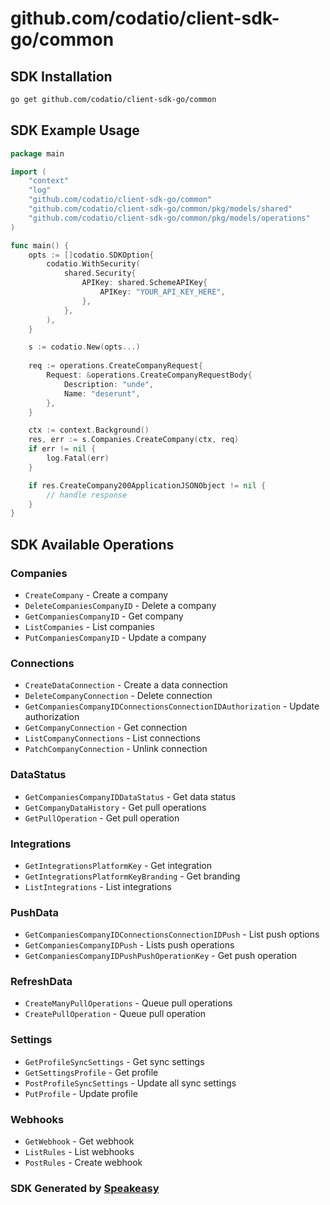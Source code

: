 # github.com/codatio/client-sdk-go/common

<!-- Start SDK Installation -->
## SDK Installation

```bash
go get github.com/codatio/client-sdk-go/common
```
<!-- End SDK Installation -->

## SDK Example Usage
<!-- Start SDK Example Usage -->
```go
package main

import (
    "context"
    "log"
    "github.com/codatio/client-sdk-go/common"
    "github.com/codatio/client-sdk-go/common/pkg/models/shared"
    "github.com/codatio/client-sdk-go/common/pkg/models/operations"
)

func main() {
    opts := []codatio.SDKOption{
        codatio.WithSecurity(
            shared.Security{
                APIKey: shared.SchemeAPIKey{
                    APIKey: "YOUR_API_KEY_HERE",
                },
            },
        ),
    }

    s := codatio.New(opts...)
    
    req := operations.CreateCompanyRequest{
        Request: &operations.CreateCompanyRequestBody{
            Description: "unde",
            Name: "deserunt",
        },
    }

    ctx := context.Background()
    res, err := s.Companies.CreateCompany(ctx, req)
    if err != nil {
        log.Fatal(err)
    }

    if res.CreateCompany200ApplicationJSONObject != nil {
        // handle response
    }
}
```
<!-- End SDK Example Usage -->

<!-- Start SDK Available Operations -->
## SDK Available Operations


### Companies

* `CreateCompany` - Create a company
* `DeleteCompaniesCompanyID` - Delete a company
* `GetCompaniesCompanyID` - Get company
* `ListCompanies` - List companies
* `PutCompaniesCompanyID` - Update a company

### Connections

* `CreateDataConnection` - Create a data connection
* `DeleteCompanyConnection` - Delete connection
* `GetCompaniesCompanyIDConnectionsConnectionIDAuthorization` - Update authorization
* `GetCompanyConnection` - Get connection
* `ListCompanyConnections` - List connections
* `PatchCompanyConnection` - Unlink connection

### DataStatus

* `GetCompaniesCompanyIDDataStatus` - Get data status
* `GetCompanyDataHistory` - Get pull operations
* `GetPullOperation` - Get pull operation

### Integrations

* `GetIntegrationsPlatformKey` - Get integration
* `GetIntegrationsPlatformKeyBranding` - Get branding
* `ListIntegrations` - List integrations

### PushData

* `GetCompaniesCompanyIDConnectionsConnectionIDPush` - List push options
* `GetCompaniesCompanyIDPush` - Lists push operations
* `GetCompaniesCompanyIDPushPushOperationKey` - Get push operation

### RefreshData

* `CreateManyPullOperations` - Queue pull operations
* `CreatePullOperation` - Queue pull operation

### Settings

* `GetProfileSyncSettings` - Get sync settings
* `GetSettingsProfile` - Get profile
* `PostProfileSyncSettings` - Update all sync settings
* `PutProfile` - Update profile

### Webhooks

* `GetWebhook` - Get webhook
* `ListRules` - List webhooks
* `PostRules` - Create webhook
<!-- End SDK Available Operations -->

### SDK Generated by [Speakeasy](https://docs.speakeasyapi.dev/docs/using-speakeasy/client-sdks)
